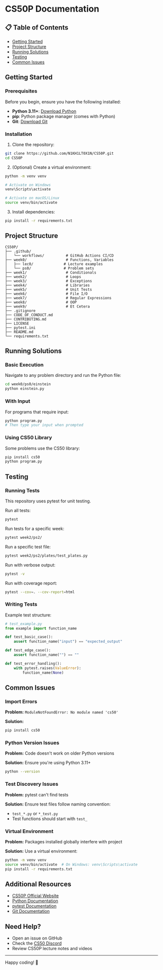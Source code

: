 # CS50P Documentation

## 📋 Table of Contents

- [Getting Started](#getting-started)
- [Project Structure](#project-structure)
- [Running Solutions](#running-solutions)
- [Testing](#testing)
- [Common Issues](#common-issues)

## Getting Started

### Prerequisites

Before you begin, ensure you have the following installed:

- **Python 3.11+**: [Download Python](https://www.python.org/downloads/)
- **pip**: Python package manager (comes with Python)
- **Git**: [Download Git](https://git-scm.com/downloads)

### Installation

1. Clone the repository:
```bash
git clone https://github.com/N1KH1LT0X1N/CS50P.git
cd CS50P
```

2. (Optional) Create a virtual environment:
```bash
python -m venv venv

# Activate on Windows
venv\Scripts\activate

# Activate on macOS/Linux
source venv/bin/activate
```

3. Install dependencies:
```bash
pip install -r requirements.txt
```

## Project Structure

```
CS50P/
├── .github/
│   └── workflows/          # GitHub Actions CI/CD
├── week0/                  # Functions, Variables
│   ├── lec0/              # Lecture examples
│   └── ps0/               # Problem sets
├── week1/                  # Conditionals
├── week2/                  # Loops
├── week3/                  # Exceptions
├── week4/                  # Libraries
├── week5/                  # Unit Tests
├── week6/                  # File I/O
├── week7/                  # Regular Expressions
├── week8/                  # OOP
├── week9/                  # Et Cetera
├── .gitignore
├── CODE_OF_CONDUCT.md
├── CONTRIBUTING.md
├── LICENSE
├── pytest.ini
├── README.md
└── requirements.txt
```

## Running Solutions

### Basic Execution

Navigate to any problem directory and run the Python file:

```bash
cd week0/ps0/einstein
python einstein.py
```

### With Input

For programs that require input:

```bash
python program.py
# Then type your input when prompted
```

### Using CS50 Library

Some problems use the CS50 library:

```bash
pip install cs50
python program.py
```

## Testing

### Running Tests

This repository uses pytest for unit testing.

Run all tests:
```bash
pytest
```

Run tests for a specific week:
```bash
pytest week2/ps2/
```

Run a specific test file:
```bash
pytest week2/ps2/plates/test_plates.py
```

Run with verbose output:
```bash
pytest -v
```

Run with coverage report:
```bash
pytest --cov=. --cov-report=html
```

### Writing Tests

Example test structure:

```python
# test_example.py
from example import function_name

def test_basic_case():
    assert function_name("input") == "expected_output"

def test_edge_case():
    assert function_name("") == ""

def test_error_handling():
    with pytest.raises(ValueError):
        function_name(None)
```

## Common Issues

### Import Errors

**Problem:** `ModuleNotFoundError: No module named 'cs50'`

**Solution:**
```bash
pip install cs50
```

### Python Version Issues

**Problem:** Code doesn't work on older Python versions

**Solution:** Ensure you're using Python 3.11+
```bash
python --version
```

### Test Discovery Issues

**Problem:** pytest can't find tests

**Solution:** Ensure test files follow naming convention:
- `test_*.py` or `*_test.py`
- Test functions should start with `test_`

### Virtual Environment

**Problem:** Packages installed globally interfere with project

**Solution:** Use a virtual environment:
```bash
python -m venv venv
source venv/bin/activate  # On Windows: venv\Scripts\activate
pip install -r requirements.txt
```

## Additional Resources

- [CS50P Official Website](https://cs50.harvard.edu/python/2022/)
- [Python Documentation](https://docs.python.org/3/)
- [pytest Documentation](https://docs.pytest.org/)
- [Git Documentation](https://git-scm.com/doc)

## Need Help?

- Open an issue on GitHub
- Check the [CS50 Discord](https://discord.gg/cs50)
- Review CS50P lecture notes and videos

---

Happy coding! 🚀
